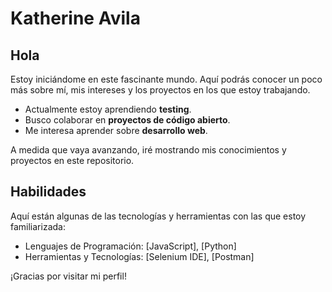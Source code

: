 # Katherine Avila
## Hola 

Estoy iniciándome en este fascinante mundo. Aquí podrás conocer un poco más sobre mí, mis intereses y los proyectos en los que estoy trabajando.

-  Actualmente estoy aprendiendo **testing**.
-  Busco colaborar en **proyectos de código abierto**.
-  Me interesa aprender sobre **desarrollo web**.
  
 A medida que vaya avanzando, iré mostrando mis conocimientos y proyectos en este repositorio.

## Habilidades

Aquí están algunas de las tecnologías y herramientas con las que estoy familiarizada:

- Lenguajes de Programación: [JavaScript], [Python]
- Herramientas y Tecnologías: [Selenium IDE], [Postman]
  
¡Gracias por visitar mi perfil! 

<!--
**katheavi/Katheavi** is a ✨ _special_ ✨ repository because its `README.md` (this file) appears on your GitHub profile.

Here are some ideas to get you started:

- 🔭 I’m currently working on ...
- 🌱 I’m currently learning ...
- 👯 I’m looking to collaborate on ...
- 🤔 I’m looking for help with ...
- 💬 Ask me about ...
- 📫 How to reach me: ...
- 😄 Pronouns: ...
- ⚡ Fun fact: ...
-->
